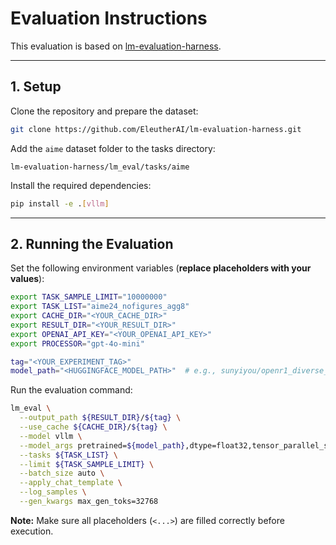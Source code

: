 # Evaluation Instructions

This evaluation is based on [lm-evaluation-harness](https://github.com/EleutherAI/lm-evaluation-harness).

---

## 1. Setup

Clone the repository and prepare the dataset:

```bash
git clone https://github.com/EleutherAI/lm-evaluation-harness.git
```

Add the `aime` dataset folder to the tasks directory:

```
lm-evaluation-harness/lm_eval/tasks/aime
```

Install the required dependencies:

```bash
pip install -e .[vllm]
```

---

## 2. Running the Evaluation

Set the following environment variables (**replace placeholders with your values**):

```bash
export TASK_SAMPLE_LIMIT="10000000"
export TASK_LIST="aime24_nofigures_agg8"
export CACHE_DIR="<YOUR_CACHE_DIR>"
export RESULT_DIR="<YOUR_RESULT_DIR>"
export OPENAI_API_KEY="<YOUR_OPENAI_API_KEY>"
export PROCESSOR="gpt-4o-mini"

tag="<YOUR_EXPERIMENT_TAG>"
model_path="<HUGGINGFACE_MODEL_PATH>"  # e.g., sunyiyou/openr1_diverse_1k_lg
```

Run the evaluation command:

```bash
lm_eval \
  --output_path ${RESULT_DIR}/${tag} \
  --use_cache ${CACHE_DIR}/${tag} \
  --model vllm \
  --model_args pretrained=${model_path},dtype=float32,tensor_parallel_size=8 \
  --tasks ${TASK_LIST} \
  --limit ${TASK_SAMPLE_LIMIT} \
  --batch_size auto \
  --apply_chat_template \
  --log_samples \
  --gen_kwargs max_gen_toks=32768
```

**Note:** Make sure all placeholders (`<...>`) are filled correctly before execution.